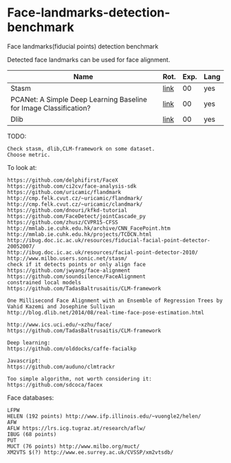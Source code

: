 # Face-landmarks-detection-benchmark
Face landmarks(fiducial points) detection benchmark

Detected face landmarks can be used for face alignment.

Name| Rot. | Exp. | Lang
------------------ | --- | --- | ---
Stasm|[link](http://www.cs.stanford.edu/~acoates/papers/CoatesLeeNg_nips2010_dlwkshp_singlelayer.pdf)|00|yes
PCANet: A Simple Deep Learning Baseline for Image Classification?|[link](http://arxiv.org/pdf/1404.3606v2.pdf)|00|yes
Dlib|[link](http://yann.lecun.com/exdb/publis/pdf/jarrett-iccv-09.pdf)|00|yes

TODO:
~~~
Check stasm, dlib,CLM-framework on some dataset.
Choose metric.
~~~

To look at:
~~~
https://github.com/delphifirst/FaceX
https://github.com/ci2cv/face-analysis-sdk
https://github.com/uricamic/flandmark
http://cmp.felk.cvut.cz/~uricamic/flandmark/
http://cmp.felk.cvut.cz/~uricamic/clandmark/
https://github.com/dnouri/kfkd-tutorial
https://github.com/FaceDetect/jointCascade_py
https://github.com/zhusz/CVPR15-CFSS
http://mmlab.ie.cuhk.edu.hk/archive/CNN_FacePoint.htm
http://mmlab.ie.cuhk.edu.hk/projects/TCDCN.html
http://ibug.doc.ic.ac.uk/resources/fiducial-facial-point-detector-20052007/
http://ibug.doc.ic.ac.uk/resources/facial-point-detector-2010/
http://www.milbo.users.sonic.net/stasm/
check if it detects points or only align face
https://github.com/jwyang/face-alignment
https://github.com/soundsilence/FaceAlignment
constrained local models
https://github.com/TadasBaltrusaitis/CLM-framework

One Millisecond Face Alignment with an Ensemble of Regression Trees by Vahid Kazemi and Josephine Sullivan
http://blog.dlib.net/2014/08/real-time-face-pose-estimation.html

http://www.ics.uci.edu/~xzhu/face/
https://github.com/TadasBaltrusaitis/CLM-framework

Deep learning:
https://github.com/olddocks/caffe-facialkp

Javascript:
https://github.com/auduno/clmtrackr

Too simple algorithm, not worth considering it:
https://github.com/sdcoca/facex
~~~

Face databases:
~~~
LFPW
HELEN (192 points) http://www.ifp.illinois.edu/~vuongle2/helen/
AFW 
AFLW https://lrs.icg.tugraz.at/research/aflw/
IBUG (68 points)
PUT
MUCT (76 points) http://www.milbo.org/muct/
XM2VTS $(?) http://www.ee.surrey.ac.uk/CVSSP/xm2vtsdb/
~~~
